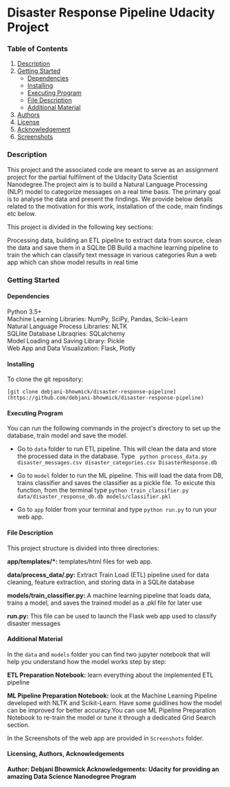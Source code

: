 # Disaster Response Pipeline Udacity Project

### Table of Contents
1. [Description](Description)
2. [Getting Started](Getting_Started)
   * [Dependencies](Dependencies)
   * [Installing](Installing)
   * [Executing Program](Executing_Program)
   * [File Description](File_Description)
   * [Additional Material](Additional_Material)
3. [Authors](Authors)
4. [License](License)
5. [Acknowledgement](Acknowledgement)
6. [Screenshots](Screenshots)

### Description <a name="Description"></a>
This project and the associated code are meant to serve as an assignment project for the partial fulfilment of the Udacity Data Scientist Nanodegree.The project aim is to build a Natural Language Processing (NLP) model to categorize messages on a real time basis. The primary goal is to analyse the data and present the findings. We provide below details related to the motivation for this work, installation of the code, main findings etc below.

This project is divided in the following key sections:

Processing data, building an ETL pipeline to extract data from source, clean the data and save them in a SQLite DB
Build a machine learning pipeline to train the which can classify text message in various categories
Run a web app which can show model results in real time

### Getting Started <a name="Getting_Started"></a>

#### Dependencies <a name=" Dependencies"></a>
Python 3.5+ <br>
Machine Learning Libraries: NumPy, SciPy, Pandas, Sciki-Learn <br>
Natural Language Process Libraries: NLTK <br>
SQLlite Database Libraqries: SQLalchemy <br>
Model Loading and Saving Library: Pickle <br>
Web App and Data Visualization: Flask, Plotly <br>

#### Installing <a name="Installing"></a>
To clone the git repository:

```[git clone debjani-bhowmick/disaster-response-pipeline](https://github.com/debjani-bhowmick/disaster-response-pipeline)```

#### Executing Program <a name="Executing_Program"></a>
You can run the following commands in the project's directory to set up the database, train model and save the model.

* Go to `data` folder to run ETL pipeline. This will clean the data and store the processed data in the database. Type
``` python process_data.py disaster_messages.csv disaster_categories.csv DisasterResponse.db```

* Go to `model` folder to run the ML pipeline. This will load the data from DB, trains classifier and saves the classifier as a pickle file. To exicute this function, from the terminal type 
```python train_classifier.py data/disaster_response_db.db models/classifier.pkl```

* Go to `app` folder from your terminal and type `python run.py` to run your web app.

#### File Description <a name=" File_Description"></a>
This project structure is divided into three directories:

<b> app/templates/*:</b> templates/html files for web app.

<b> data/process_data/.py:</b> Extract Train Load (ETL) pipeline used for data cleaning, feature extraction, and storing data in a SQLite database

<b> models/train_classifier.py:</b> A machine learning pipeline that loads data, trains a model, and saves the trained model as a .pkl file for later use

<b> run.py:</b> This file can be used to launch the Flask web app used to classify disaster messages


#### Additional Material <a name=" Additional_Material"></a>
In the `data` and `models` folder you can find two jupyter notebook that will help you understand how the model works step by step:

<b> ETL Preparation Notebook:</b> learn everything about the implemented ETL pipeline

<b> ML Pipeline Preparation Notebook:</b> look at the Machine Learning Pipeline developed with NLTK and Scikit-Learn. Have some guidlines how the model can be improved for better accuracy.You can use ML Pipeline Preparation Notebook to re-train the model or tune it through a dedicated Grid Search section.

In the Screenshots of the web app are provided in `Screenshots` folder.


#### Lic<b>ensing, Authors, Acknowledgements <a name=" Licensing, Authors, Acknowledgements"></a>
<b> Author:</b> Debjani Bhowmick
<b> Acknowledgements: </b>Udacity for providing an amazing Data Science Nanodegree Program
